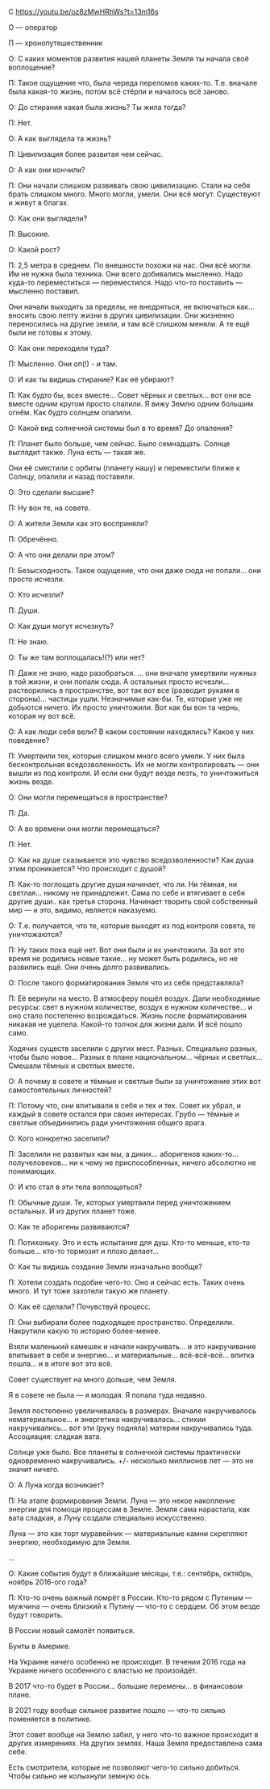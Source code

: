 С https://youtu.be/oz8zMwHRhWs?t=13m16s

О — оператор

П — хронопутешественник

О: С каких моментов развития нашей планеты Земля ты начала своё воплощение?

П: Такое ощущение что, была череда переломов каких-то. Т.е. вначале была какая-то жизнь, потом всё стёрли и началось всё заново.

О: До стирания какая была жизнь? Ты жила тогда?

П: Нет.

О: А как выглядела та жизнь?

П: Цивилизация более развитая чем сейчас.

О: А как они кончили?

П: Они начали слишком развивать свою цивилизацию. Стали на себя брать слишком много. Много могли, умели. Они всё могут. Существуют и живут в благах.

О: Как они выглядели?

П: Высокие.

О: Какой рост?

П: 2,5 метра в среднем. По внешности похожи на нас. Они всё могли. Им не нужна была техника. Они всего добивались мысленно. Надо куда-то переместиться — переместился. Надо что-то поставить — мысленно поставил.

Они начали выходить за пределы, не внедряться, не включаться как… вносить свою лепту жизни в других цивилизации. Они жизненно переносились на другие земли, и там всё слишком меняли. А те ещё были не готовы к этому.

О: Как они переходили туда?

П: Мысленно. Они оп(!) - и там.

О: И как ты видишь стирание? Как её убирают?

П: Как будто бы, всех вместе… Совет чёрных и светлых… вот они все вместе одним кругом просто спалили. Я вижу Землю одним большим огнём. Как будто солнцем опалили.

О: Какой вид солнечной системы был в то время? До опаления?

П: Планет было больше, чем сейчас. Было семнадцать. Солнце выглядит также. Луна есть — такая же.

Они её сместили с орбиты (планету нашу) и переместили ближе к Солнцу, опалили и назад поставили.

О: Это сделали высшие?

П: Ну вон те, на совете.

О: А жители Земли как это восприняли?

П: Обречённо.

О: А что они делали при этом?

П: Безысходность. Такое ощущение, что они даже сюда не попали… они просто исчезли.

О: Кто исчезли?

П: Души.

О: Как души могут исчезнуть?

П: Не знаю.

О: Ты же там воплощалась!(?) или нет?

П: Даже не знаю, надо разобраться. … они вначале умертвили нужных в той жизни, и они попали сюда. А остальных просто исчезли… растворились в пространстве, вот так вот все (разводит руками в стороны)… частицы ушли. Незначимые как-бы. Те, которые уже не добьются ничего. Их просто уничтожили. Вот как бы вон та чернь, которая ну вот всё.

О: А как люди себя вели? В каком состоянии находились? Какое у них поведение?

П: Умертвили тех, которые слишком много всего умели. У них была бесконтрольная вседозволенность. Их не могли контролировать — они вышли из под контроля. И если они будут везде лезть, то уничтожиться жизнь везде.

О: Они могли перемещаться в пространстве?

П: Да.

О: А во времени они могли перемещаться?

П: Нет.

О: Как на душе сказывается это чувство вседозволенности? Как душа этим проникается? Что происходит с душой?

П: Как-то поглощать другие души начинает, что ли. Ни тёмная, ни светлая… никому не принадлежит. Сама по себе и втягивает в себя другие души.. как третья сторона. Начинает творить свой собственный мир — и это, видимо, является наказуемо.

О: Т.е. получается, что те, которые выходят из под контроля совета, те уничтожаются?

П: Ну таких пока ещё нет. Вот они были и их уничтожили. За вот это время не родились новые такие… ну может быть родились, но не развились ещё. Они очень долго развивались.

О: После такого форматирования Земля что из себя представляла?

П: Её вернули на место. В атмосферу пошёл воздух. Дали необходимые ресурсы: свет в нужном количестве, воздух в нужном количестве… и оно стало постепенно возрождаться. Жизнь после форматирования никакая не уцелела. Какой-то толчок для жизни дали. И всё пошло само. 

Ходячих существ заселили с других мест. Разных. Специально разных, чтобы было новое… Разных в плане национальном… чёрных и светлых… Смешали тёмных и светлых вместе.

О: А почему в совете и тёмные и светлые были за уничтожение этих вот самостоятельных личностей?

П: Потому что, они впитывали в себя и тех и тех. Совет их убрал, и каждый в совете остался при своих интересах. Грубо — тёмные и светлые объединились ради уничтожения общего врага.

О: Кого конкретно заселили?

П: Заселили не развитых как мы, а диких… аборигенов каких-то... получеловеков… ни к чему не приспособленных, ничего абсолютно не понимающих.

О: И кто стал в эти тела воплощаться?

П: Обычные души. Те, которых умертвили перед уничтожением остальных. И из других планет тоже.

О: Как те аборигены развиваются?

П: Потихоньку. Это и есть испытание для душ. Кто-то меньше, кто-то больше… кто-то тормозит и плохо делает…

О: Как ты видишь создание Земли изначально вообще?

П: Хотели создать подобие чего-то. Оно и сейчас есть. Таких очень много. И тут тоже захотели такую же планету.

О: Как её сделали? Почувствуй процесс.

П: Они выбирали более подходящее пространство. Определили. Накрутили какую то историю более-менее.

Взяли маленький камешек и начали накручивать… и это накручивание впитывает в себя и энергию… и материальные… всё-всё-всё… впитка пошла… и в итоге вот это всё.

Совет существует на много дольше, чем Земля.

Я в совете не была — я молодая. Я попала туда недавно.

Земля постепенно увеличивалась в размерах. Вначале накручивалось нематериальное… и энергетика накручивалась… стихии накручивались… вот эти (руку подняла) материи накручивались туда. Ассоциация: сладкая вата.

Солнце уже было. Все планеты в солнечной системы практически одновременно накручивались. +/- несколько миллионов лет — это не значит ничего.

О: А Луна когда возникает?

П: На этапе формирования Земли. Луна — это некое накопление энергии для помощи процессам в Земле. Земля сама нарастала, как вата сладкая, а Луну создали специально искусственно.

Луна — это как торт муравейник — материальные камни скрепляют энергию, необходимую для Земли.

…

О: Какие события будут в ближайшие месяцы, т.е.: сентябрь, октябрь, ноябрь 2016-ого года?

П: Кто-то очень важный помрёт в России. Кто-то рядом с Путиным — мужчина — очень близкий к Путину — что-то с сердцем. Об этом везде будут говорить.

В России новый самолёт появиться.

Бунты в Америке.

На Украине ничего особенно не происходит. В течении 2016 года на Украине ничего особенного с властью не произойдёт.

В 2017 что-то будет в России… большие перемены… в финансовом плане.

В 2021 году вообще сильное развитие пошло — что-то сильно поменяется в политике.

Этот совет вообще на Землю забил, у него что-то важное происходит в других измерениях. На других землях. Наша Земля предоставлена сама себе.

Есть смотрители, которые не позволяют чего-то сильно добиться. Чтобы сильно не колыхнули земную ось.

